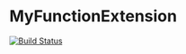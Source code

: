 # MyFunctionExtension

[![Build Status](https://travis-ci.org/gumenza01/MyFunctionExtension.svg?branch=master)](https://travis-ci.org/gumenza01/MyFunctionExtension)
